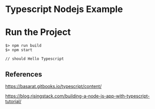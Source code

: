 # Typescript Nodejs Example

# Run the Project

```
$> npm run build
$> npm start

// should Hello Typescript
```

## References

https://basarat.gitbooks.io/typescript/content/

https://blog.risingstack.com/building-a-node-js-app-with-typescript-tutorial/

